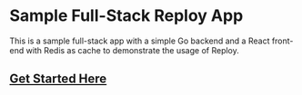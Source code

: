 # Sample Full-Stack Reploy App

This is a sample full-stack app with a simple Go backend and a React front-end with Redis as cache to demonstrate the usage of Reploy.

## [Get Started Here](https://docs.getreploy.com/docs/sample-fullstack-app)




